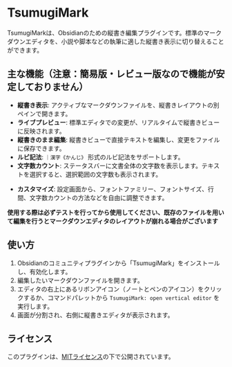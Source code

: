 # TsumugiMark

TsumugiMarkは、Obsidianのための縦書き編集プラグインです。標準のマークダウンエディタを、小説や脚本などの執筆に適した縦書き表示に切り替えることができます。

## 主な機能（注意：簡易版・レビュー版なので機能が安定しておりません）

- **縦書き表示**: アクティブなマークダウンファイルを、縦書きレイアウトの別ペインで開きます。
- **ライブプレビュー**: 標準エディタでの変更が、リアルタイムで縦書きビューに反映されます。
- **縦書きのまま編集**: 縦書きビューで直接テキストを編集し、変更をファイルに保存できます。
- **ルビ記法**: `｜漢字《かんじ》` 形式のルビ記法をサポートします。
- **文字数カウント**: ステータスバーに文書全体の文字数を表示します。テキストを選択すると、選択範囲の文字数も表示されます。
<!-- - **禁則処理**: 簡易的な禁則処理により、より自然な改行を実現します。 -->
- **カスタマイズ**: 設定画面から、フォントファミリー、フォントサイズ、行間、文字数カウントの方法などを自由に調整できます。

**使用する際は必ずテストを行ってから使用してください、既存のファイルを用いて編集を行うとマークダウンエディタのレイアウトが崩れる場合がございます**

## 使い方

1.  Obsidianのコミュニティプラグインから「TsumugiMark」をインストールし、有効化します。
2.  編集したいマークダウンファイルを開きます。
3.  エディタの右上にあるリボンアイコン（ノートとペンのアイコン）をクリックするか、コマンドパレットから `TsumugiMark: open vertical editor` を実行します。
4.  画面が分割され、右側に縦書きエディタが表示されます。

## ライセンス

このプラグインは、[MITライセンス](LICENSE)の下で公開されています。
